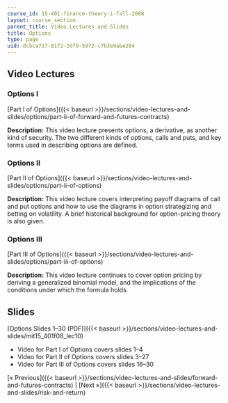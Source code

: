 ```yaml
---
course_id: 15-401-finance-theory-i-fall-2008
layout: course_section
parent_title: Video Lectures and Slides
title: Options
type: page
uid: dcbca717-8172-2df9-5972-c7b3e9abe284
---
```


Video Lectures
--------------

### Options I

[Part I of Options]({{< baseurl >}}/sections/video-lectures-and-slides/options/part-ii-of-forward-and-futures-contracts)

**Description:** This video lecture presents options, a derivative, as another kind of security. The two different kinds of options, calls and puts, and key terms used in describing options are defined.

### Options II

[Part II of Options]({{< baseurl >}}/sections/video-lectures-and-slides/options/part-ii-of-options)

**Description:** This video lecture covers interpreting payoff diagrams of call and put options and how to use the diagrams in option strategizing and betting on volatility. A brief historical background for option-pricing theory is also given.

### Options III

[Part III of Options]({{< baseurl >}}/sections/video-lectures-and-slides/options/part-iii-of-options)

**Description:** This video lecture continues to cover option pricing by deriving a generalized binomial model, and the implications of the conditions under which the formula holds.

Slides
------

[Options Slides 1–30 (PDF)]({{< baseurl >}}/sections/video-lectures-and-slides/mit15_401f08_lec10)

*   Video for Part I of Options covers slides 1–4
*   Video for Part II of Options covers slides 3–27
*   Video for Part III of Options covers slides 16–30

[« Previous]({{< baseurl >}}/sections/video-lectures-and-slides/forward-and-futures-contracts) | [Next »]({{< baseurl >}}/sections/video-lectures-and-slides/risk-and-return)